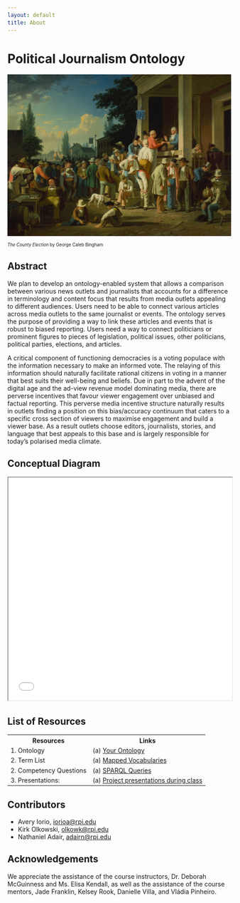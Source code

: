 ```yaml
---
layout: default
title: About
---
```


# Political Journalism Ontology

![County Election](images/County_Election_1080.jpg)
<sub><sub><i>The County Election</i> by George Caleb Bingham</sub></sub>

## Abstract

We plan to develop an ontology-enabled system that allows a comparison between various news outlets and journalists that accounts for a difference in terminology and content focus that results from media outlets appealing to different audiences.
Users need to be able to connect various articles across media outlets to the same journalist or events. The ontology serves the purpose of providing a way to link these articles and events that is robust to biased reporting.
Users need a way to connect politicians or prominent figures to pieces of legislation, political issues, other politicians, political parties, elections, and articles.

A critical component of functioning democracies is a voting populace with the information necessary to make an informed vote. The relaying of this information should naturally facilitate rational citizens in voting in a manner that best suits their well-being and beliefs. Due in part to the advent of the digital age and the ad-view revenue model dominating media, there are perverse incentives that favour viewer engagement over unbiased and factual reporting.
This perverse media incentive structure naturally results in outlets finding a position on this bias/accuracy continuum that caters to a specific cross section of viewers to maximise engagement and build a viewer base. As a result outlets choose editors, journalists, stories, and language that best appeals to this base and is largely responsible for today’s polarised media climate.


## Conceptual Diagram

<iframe src="files/JournalismCMDv2.2.pdf" style="width:100%; height: 500px"></iframe>

## List of Resources

<table>
  <tr>
    <th>Resources</th>
    <th>Links</th>
  </tr>
  <tr>
    <td>1. Ontology</td>
    <td>(a) <a href="PoliticalJournalism.rdf">Your Ontology</a></td>
  </tr>
  <tr>
    <td>2. Term List</td>
    <td>(a) <a href="./termlist">Mapped Vocabularies</a> </td>
  </tr>
  <tr>
    <td>2. Competency Questions</td>
    <td>(a) <a href="./demo">SPARQL Queries</a> </td>
  </tr>
  <tr>
    <td>3. Presentations:</td>
    <td>(a) <a href="./presentations">Project presentations during class</a> </td>
  </tr>
</table>

## Contributors

- Avery Iorio, iorioa@rpi.edu
- Kirk Olkowski, olkowk@rpi.edu
- Nathaniel Adair, adairn@rpi.edu

## Acknowledgements

We appreciate the assistance of the course instructors, Dr. Deborah McGuinness and Ms. Elisa Kendall, as well as the assistance of the course mentors, Jade Franklin, Kelsey Rook, Danielle Villa, and Vládia Pinheiro.
